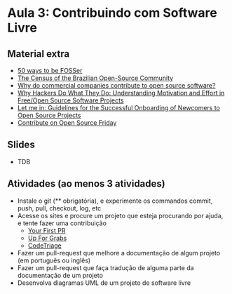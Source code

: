 # Aula 3: Contribuindo com Software Livre

## Material extra

- [50 ways to be  FOSSer](http://foss2serve.org/index.php/50_Ways_to_be_a_FOSSer)
- [The Census of the Brazilian Open-Source Community](http://gustavopinto.org/lost+found/oss2014.pdf)
- [Why do commercial companies contribute to open source software?](https://www.sciencedirect.com/science/article/pii/S026840121100123X)
- [Why Hackers Do What They Do: Understanding Motivation and Effort in Free/Open Source Software Projects](https://papers.ssrn.com/sol3/papers.cfm?abstract_id=443040)
- [Let me in: Guidelines for the Successful Onboarding of Newcomers to Open Source Projects](http://www.igor.pro.br/publica/papers/IEEESoft_2018.pdf)
- [Contribute on Open Source Friday](https://github.blog/2017-06-27-contribute-on-open-source-friday/)

## Slides

- TDB

## Atividades (ao menos 3 atividades)

- Instale o git (** obrigatória), e experimente os commandos commit, push, pull, checkout, log, etc
- Acesse os sites e procure um projeto que esteja procurando por ajuda, e tente fazer uma contribuição
  - [Your First PR](https://yourfirstpr.github.io/)
  - [Up For Grabs](https://up-for-grabs.net/#/)
  - [CodeTriage](https://www.codetriage.com/)
- Fazer um pull-request que melhore a documentação de algum projeto (em português ou inglês)
- Fazer um pull-request que faça tradução de alguma parte da documentação de um projeto
- Desenvolva diagramas UML de um projeto de software livre
